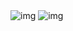 <img src="https://github.com/patoliyadhruvil/Cart-Javascript/assets/123619328/c5e678e6-5203-447e-8a3d-82b752dceacf" alt="img"/>
<img src="https://github.com/patoliyadhruvil/Cart-Javascript/assets/123619328/35016c18-78c7-4399-96e0-27f4c2178ca7" alt="img"/>

